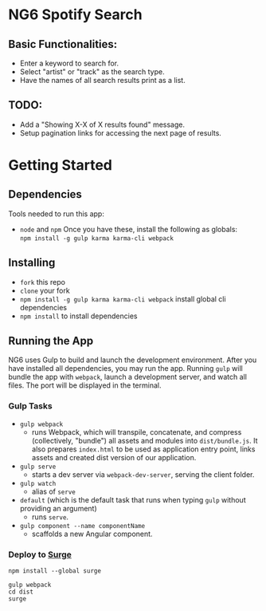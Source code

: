 # NG6 Spotify Search

## Basic Functionalities:

 - Enter a keyword to search for.
 - Select "artist" or "track" as the search type.
 - Have the names of all search results print as a list.

## TODO:

 - Add a "Showing X-X of X results found" message.
 - Setup pagination links for accessing the next page of results.

# Getting Started
## Dependencies
Tools needed to run this app:
* `node` and `npm`
Once you have these, install the following as globals:  
`npm install -g gulp karma karma-cli webpack`

## Installing
* `fork` this repo
* `clone` your fork
* `npm install -g gulp karma karma-cli webpack` install global cli dependencies
* `npm install` to install dependencies

## Running the App
NG6 uses Gulp to build and launch the development environment. After you have installed all dependencies, you may run the app. Running `gulp` will bundle the app with `webpack`, launch a development server, and watch all files. The port will be displayed in the terminal.

### Gulp Tasks
* `gulp webpack`
  * runs Webpack, which will transpile, concatenate, and compress (collectively, "bundle") all assets and modules into `dist/bundle.js`. It also prepares `index.html` to be used as application entry point, links assets and created dist version of our application.
* `gulp serve`
  * starts a dev server via `webpack-dev-server`, serving the client folder.
* `gulp watch`
  * alias of `serve`
* `default` (which is the default task that runs when typing `gulp` without providing an argument)
	* runs `serve`.
* `gulp component --name componentName`
  * scaffolds a new Angular component.

### Deploy to [Surge](https://surge.sh/)

```
npm install --global surge
```

```
gulp webpack
cd dist
surge
```
